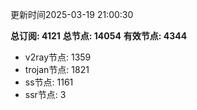 更新时间2025-03-19 21:00:30

**总订阅: 4121**
**总节点: 14054**
**有效节点: 4344**
- v2ray节点: 1359
- trojan节点: 1821
- ss节点: 1161
- ssr节点: 3
